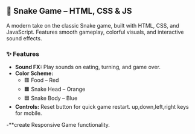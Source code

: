 ## 🐍 Snake Game – HTML, CSS & JS

A modern take on the classic Snake game, built with HTML, CSS, and JavaScript. Features smooth gameplay, colorful visuals, and interactive sound effects.

### ✨ Features
- **Sound FX:** Play sounds on eating, turning, and game over.
- **Color Scheme:**
  - 🟥 Food – Red
  - 🟧 Snake Head – Orange
  - 🟦 Snake Body – Blue
- **Controls:** Reset button for quick game restart.
up,down,left,right keys for mobile.

-**create Responsive Game functionality.

